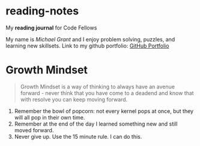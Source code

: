 # reading-notes
My **reading journal** for Code Fellows

My name is *Michael Grant*  and I enjoy problem solving, puzzles, and learning new skillsets.  Link to my github portfolio:
[GitHub Portfolio](https://github.com/MRGrant82)


# **Growth Mindset**

>Growth Mindset is a way of thinking to always have an avenue forward - never think that you have come to a deadend and know that with resolve you can keep moving forward.

1. Remember the bowl of popcorn: not every kernel pops at once, but they will all pop in their own time.
2. Remember at the end of the day I learned something new and still moved forward.
3. Never give up.  Use the 15 minute rule.  I can do this.



